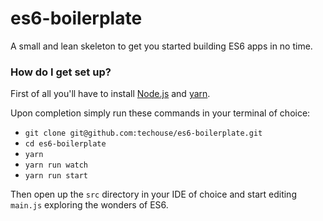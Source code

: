 # es6-boilerplate

A small and lean skeleton to get you started building ES6 apps in no time.

### How do I get set up?

First of all you'll have to install [Node.js](href:https://nodejs.org/en/) and [yarn](href:https://yarnpkg.com/en/docs/install).

Upon completion simply run these commands in your terminal of choice:

* `git clone git@github.com:techouse/es6-boilerplate.git`
* `cd es6-boilerplate`
* `yarn`
* `yarn run watch`
* `yarn run start`

Then open up the `src` directory in your IDE of choice and start editing `main.js` exploring the wonders of ES6.